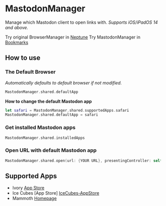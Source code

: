 # MastodonManager

Manage which Mastodon client to open links with.
*Supports iOS/iPadOS 14 and above.*

Try original BrowserManager in [Neptune](https://www.twitter.com/NeptuneApp_ "Neptune")
Try MastodonManager in [Bookmarks](https://apps.apple.com/app/id1590304377 "Bookmarks")

## How to use
### The Default Browser
*Automatically defaults to default browser if not modified.*
```swift
MastodonManager.shared.defaultApp
```
**How to change the default Mastodon app**
```swift
let safari = MastodonManager.shared.supportedApps.safari
MastodonManager.shared.defaultApp = safari
```

### Get installed Mastodon apps
```swift
MastodonManager.shared.installedApps
```

### Open URL with default Mastodon app
```swift
MastodonManager.shared.open(url: {YOUR URL}, presentingController: self)
```

## Supported Apps
- Ivory [App Store][Ivory-AppStore]
- Ice Cubes [App Store] [IceCubes-AppStore]
- Mammoth [Homepage][Mammoth-Homepage]


[Ivory-AppStore]: https://apps.apple.com/app/id6444602274
[IceCubes-AppStore]: https://apps.apple.com/app/id6444915884
[Mammoth-Homepage]: https://getmammoth.app/
